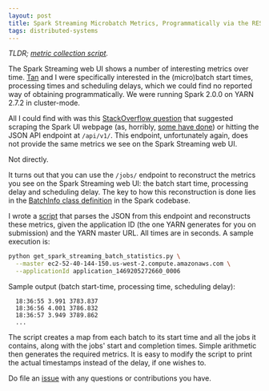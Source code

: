 ```yaml
---
layout: post
title: Spark Streaming Microbatch Metrics, Programmatically via the REST API
tags: distributed-systems 
---
```

*TLDR; [metric collection script](https://gist.github.com/emaadmanzoor/cc12763a4133ca30fad8be065846ecc4).*
 
The Spark Streaming web UI shows a number of interesting metrics over time.
[Tan](http://www3.cs.stonybrook.edu/~tnle/) and I were specifically interested
in the (micro)batch start times, processing times and scheduling delays, which we
could find no reported way of obtaining programmatically. We were running Spark
2.0.0 on YARN 2.7.2 in cluster-mode.

All I could find with was this [StackOverflow question](http://stackoverflow.com/questions/34507578/how-to-fetch-spark-streaming-job-statistics-using-rest-calls-when-running-in-yar)
that suggested scraping the Spark UI webpage (as, horribly, [some have done](https://github.com/amitsing89/pythonscripts/blob/master/sparkMonitoring.py))
or hitting the JSON API endpoint at `/api/v1/`. This endpoint, unfortunately again,
does not provide the same metrics we see on the Spark Streaming web UI.

Not directly.

It turns out that you can use the `/jobs/` endpoint to reconstruct the metrics you
see on the Spark Streaming web UI: the batch start time, processing delay and
scheduling delay. The key to how this reconstruction is done lies in the
[BatchInfo class definition](https://github.com/apache/spark/blob/d6dc12ef0146ae409834c78737c116050961f350/streaming/src/main/scala/org/apache/spark/streaming/scheduler/BatchInfo.scala) 
in the Spark codebase.

I wrote a [script](https://gist.github.com/emaadmanzoor/cc12763a4133ca30fad8be065846ecc4)
that parses the JSON from this endpoint and reconstructs these metrics, given the
application ID (the one YARN generates for you on submission) and the YARN master
URL. All times are in seconds. A sample execution is:

```bash
python get_spark_streaming_batch_statistics.py \
  --master ec2-52-40-144-150.us-west-2.compute.amazonaws.com \
  --applicationId application_1469205272660_0006
```

Sample output (batch start-time, processing time, scheduling delay):

```
  18:36:55 3.991 3783.837
  18:36:56 4.001 3786.832
  18:36:57 3.949 3789.862
  ...
```

The script creates a map from each batch to its start time and all the jobs it
contains, along with the jobs' start and completion times. Simple arithmetic then
generates the required metrics. It is easy to modify the script to print the
actual timestamps instead of the delay, if one wishes to.

Do file an [issue](https://github.com/lenhattan86/ccra/issues) with any
questions or contributions you have.
